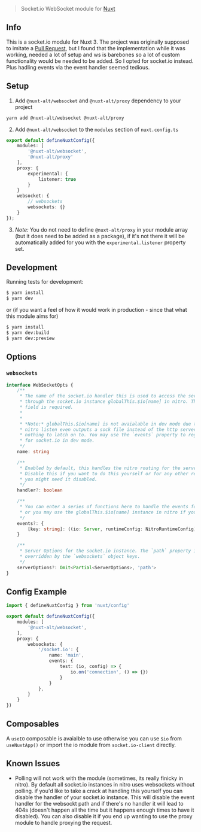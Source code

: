 > Socket.io WebSocket module for [Nuxt](https://nuxt.com)

## Info

This is a socket.io module for Nuxt 3. The project was originally supposed to imitate a [Pull Request](https://github.com/unjs/h3/pull/544), but I found that the implementation while it was working, needed a lot of setup and ws is barebones so a lot of custom functionality would be needed to be added. So I opted for socket.io instead. Plus hadling events via the event handler seemed tedious.

## Setup

1. Add `@nuxt-alt/websocket` and `@nuxt-alt/proxy` dependency to your project

```bash
yarn add @nuxt-alt/websocket @nuxt-alt/proxy
```

2. Add `@nuxt-alt/websocket` to the `modules` section of `nuxt.config.ts`

```ts
export default defineNuxtConfig({
    modules: [
        '@nuxt-alt/websocket',
        '@nuxt-alt/proxy'
    ],
    proxy: {
        experimental: {
            listener: true
        }
    }
    websocket: {
        // websockets
        websockets: {}
    }
});

```

3. *Note:* You do not need to define `@nuxt-alt/proxy` in your module array (but it does need to be added as a package), if it's not there it will be automatically added for you with the `experimental.listener` property set.

## Development

Running tests for development:

```bash
$ yarn install
$ yarn dev
```

or (if you want a feel of how it would work in production - since that what this module aims for)

```bash
$ yarn install
$ yarn dev:build
$ yarn dev:preview
```

## Options

### `websockets`

```ts
interface WebSocketOpts {
    /**
     * The name of the socket.io handler this is used to access the server 
     * through the socket.io instance globalThis.$io[name] in nitro. This 
     * field is required.
     * 
     * 
     * *Note:* globalThis.$io[name] is not avaialable in dev mode due to the fact that the 
     * nitro listen even outputs a sock file instead of the http server so socket.io has
     * nothing to latch on to. You may use the `events` property to register event functions
     * for socket.io in dev mode.
     */
    name: string

    /**
     * Enabled by default, this handles the nitro routing for the server response.
     * Disable this if you want to do this yourself or for any other reason that 
     * you might need it disabled.
     */
    handler?: boolean

    /**
     * You can enter a series of functions here to handle the events for the socket.io instance
     * or you may use the globalThis.$io[name] instance in nitro if you prefer.
     */
    events?: {
        [key: string]: ((io: Server, runtimeConfig: NitroRuntimeConfig) => void) | undefined
    }

    /**
     * Server Options for the socket.io instance. The `path` property is omitted because it's always
     * overridden by the `websockets` object keys.
     */
    serverOptions?: Omit<Partial<ServerOptions>, 'path'>
}
```

## Config Example

```ts
import { defineNuxtConfig } from 'nuxt/config'

export default defineNuxtConfig({
    modules: [
        '@nuxt-alt/websocket',
    ],
    proxy: {
        websockets: {
            '/socket.io': {
                name: 'main',
                events: {
                    test: (io, config) => {
                        io.on('connection', () => {})
                    } 
                }
            },
        }
    }
})
```

## Composables

A `useIO` composable is avaialble to use otherwise you can use `$io` from `useNuxtApp()` or import the io module from `socket.io-client` directly.

## Known Issues

- Polling will not work with the module (sometimes, its really finicky in nitro). By default all socket.io instances in nitro uses websockets without polling. if you'd like to take a crack at handling this yourself you can disable the handler of your socket.io instance. This will disable the event handler for the websockt path and if there's no handler it will lead to 404s (doesn't happen all the time but it happens enough times to have it disabled). You can also disable it if you end up wanting to use the proxy module to handle proxying the request.